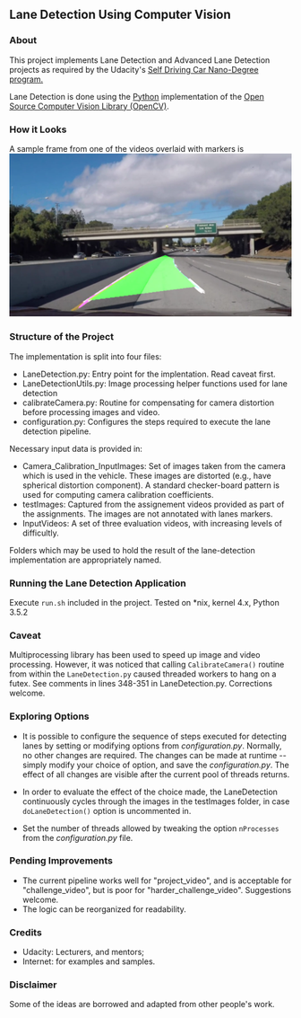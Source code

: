 ## Lane Detection Using Computer Vision

### About
This project implements Lane Detection and Advanced Lane Detection projects as required by the Udacity's [Self Driving Car Nano-Degree program.](https://www.udacity.com/course/self-driving-car-engineer-nanodegree--nd013)

Lane Detection is done using the [Python](https://www.python.org/) implementation of the [Open Source Computer Vision Library (OpenCV)](https://opencv.org/).

### How it Looks
A sample frame from one of the videos overlaid with markers is ![shown](https://github.com/RomanoViolet/Udacity-LaneDetection/blob/master/Results/vlcsnap-2017-12-16-00h00m30s932.png)

### Structure of the Project
The implementation is split into four files:
- LaneDetection.py: Entry point for the implentation. Read caveat first.
- LaneDetectionUtils.py: Image processing helper functions used for lane detection
- calibrateCamera.py: Routine for compensating for camera distortion before processing images and video.
- configuration.py: Configures the steps required to execute the lane detection pipeline.

Necessary input data is provided in:
- Camera_Calibration_InputImages: Set of images taken from the camera which is used in the vehicle. These images are distorted (e.g., have spherical distortion component). A standard checker-board pattern is used for computing camera calibration coefficients.
- testImages: Captured from the assignement videos provided as part of the assignments. The images are not annotated with lanes markers.
- InputVideos: A set of three evaluation videos, with increasing levels of difficultly.

Folders which may be used to hold the result of the lane-detection implementation are appropriately named.

### Running the Lane Detection Application
Execute `run.sh` included in the project. Tested on *nix, kernel 4.x, Python 3.5.2

### Caveat
Multiprocessing library has been used to speed up image and video processing. However, it was noticed that calling `CalibrateCamera()` routine from within the `LaneDetection.py` caused threaded workers to hang on a futex. See comments in lines 348-351 in LaneDetection.py. Corrections welcome.

### Exploring Options
- It is possible to configure the sequence of steps executed for detecting lanes by setting or modifying options from _configuration.py_. Normally, no other changes are required. The changes can be made at runtime -- simply modify your choice of option, and save the _configuration.py_. The effect of all changes are visible after the current pool of threads returns.

- In order to evaluate the effect of the choice made, the LaneDetection continuously cycles through the images in the testImages folder, in case `doLaneDetection()` option is uncommented in.

- Set the number of threads allowed by tweaking the option `nProcesses` from the _configuration.py_ file.

### Pending Improvements
- The current pipeline works well for "project_video", and is acceptable for "challenge_video", but is poor for "harder_challenge_video". Suggestions welcome.
- The logic can be reorganized for readability.

### Credits
- Udacity: Lecturers, and mentors;
- Internet: for examples and samples.

### Disclaimer
Some of the ideas are borrowed and adapted from other people's work.
